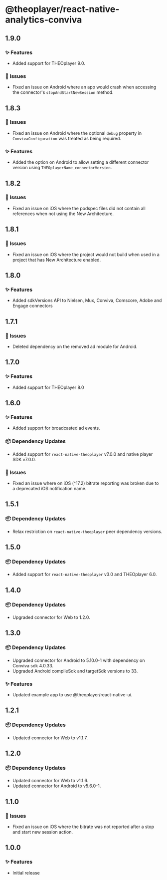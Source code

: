 # @theoplayer/react-native-analytics-conviva

## 1.9.0

### ✨ Features

- Added support for THEOplayer 9.0.

### 🐛 Issues

- Fixed an issue on Android where an app would crash when accessing the connector's `stopAndStartNewSession` method.

## 1.8.3

### 🐛 Issues

- Fixed an issue on Android where the optional `debug` property in `ConvivaConfiguration` was treated as being required.

### ✨ Features

- Added the option on Android to allow setting a different connector version using `THEOplayerName_connectorVersion`.

## 1.8.2

### 🐛 Issues

- Fixed an issue on iOS where the podspec files did not contain all references when not using the New Architecture.

## 1.8.1

### 🐛 Issues

- Fixed an issue on iOS where the project would not build when used in a project that has New Architecture enabled.

## 1.8.0

### ✨ Features

- Added sdkVersions API to Nielsen, Mux, Conviva, Comscore, Adobe and Engage connectors

## 1.7.1

### 🐛 Issues

- Deleted dependency on the removed ad module for Android.

## 1.7.0

### ✨ Features

- Added support for THEOplayer 8.0

## 1.6.0

### ✨ Features

- Added support for broadcasted ad events.

### 📦 Dependency Updates

- Added support for `react-native-theoplayer` v7.0.0 and native player SDK v7.0.0.

### 🐛 Issues

- Fixed an issue where on iOS (^17.2) bitrate reporting was broken due to a deprecated iOS notification name.

## 1.5.1

### 📦 Dependency Updates

- Relax restriction on `react-native-theoplayer` peer dependency versions.

## 1.5.0

### 📦 Dependency Updates

- Added support for `react-native-theoplayer` v3.0 and THEOplayer 6.0.

## 1.4.0

### 📦 Dependency Updates

- Upgraded connector for Web to 1.2.0.

## 1.3.0

### 📦 Dependency Updates

- Upgraded connector for Android to 5.10.0-1 with dependency on Conviva sdk 4.0.33.
- Upgraded Android compileSdk and targetSdk versions to 33.

### ✨ Features

- Updated example app to use @theoplayer/react-native-ui.

## 1.2.1

### 📦 Dependency Updates

- Updated connector for Web to v1.1.7.

## 1.2.0

### 📦 Dependency Updates

- Updated connector for Web to v1.1.6.
- Updated connector for Android to v5.6.0-1.

## 1.1.0

### 🐛 Issues

- Fixed an issue on iOS where the bitrate was not reported after a stop and start new session action.

## 1.0.0

### ✨ Features

- Initial release
